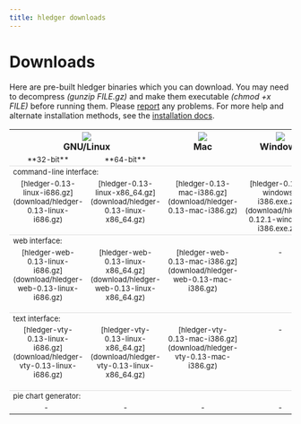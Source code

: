 ```yaml
---
title: hledger downloads
---
```


# Downloads

<style>
tr.heading td {
    border-top:thin solid #ddd;
}
td {
    vertical-align:top;
    font-size:small;
}
code {
    white-space:nowrap; 
}
</style>

Here are pre-built hledger binaries which you can download. You may need
to decompress *(gunzip FILE.gz)* and make them executable *(chmod +x
FILE)* before running them.  Please <a
href="DEVELOPMENT.html#support">report</a> any problems. For more help and
alternate installation methods, see the <a
href="../MANUAL.html#installing">installation docs</a>.
    
<table>
  <tr>
    <th width="34%" colspan=2><img src="../linux.png" /><br />GNU/Linux</th>
    <th width="33%"><a href="download/hledger-0.13-mac-i386.gz"><img src="../mac.png" border=0 /></a><br />Mac</th>
    <th width="33%"><a href="download/hledger-0.13-win-i386.gz"><img src="../windows.png" border=0 /></a><br />Windows</th>
  </tr>
  <tr style="text-align:center; white-space:nowrap;"><td width="25%">**32-bit**</td><td width="25%">**64-bit**</td><td width="25%"></td><td width="25%"></td></tr>
  <tr class="heading"><td colspan=4>command-line interface:</td></tr>
  <tr align="center">
    <td>
      [hledger-0.13-linux-i686.gz](download/hledger-0.13-linux-i686.gz)<br><br>
    </td>
    <td>
      [hledger-0.13-linux-x86_64.gz](download/hledger-0.13-linux-x86_64.gz)<br><br>
    </td>
    <td>
      [hledger-0.13-mac-i386.gz](download/hledger-0.13-mac-i386.gz)<br><br>
    </td>
    <td>
      [hledger-0.12.1-windows-i386.exe.zip](download/hledger-0.12.1-windows-i386.exe.zip)
    </td>
  </tr>
  <!-- <tr><td colspan=4>optional add-ons:</td></tr> -->
  <tr class="heading"><td colspan=4>web interface:</td></tr>
  <tr align="center">
    <td>
      [hledger-web-0.13-linux-i686.gz](download/hledger-web-0.13-linux-i686.gz)<br><br>
    </td>
    <td>
      [hledger-web-0.13-linux-x86_64.gz](download/hledger-web-0.13-linux-x86_64.gz)<br><br>
    </td>
    <td>
      [hledger-web-0.13-mac-i386.gz](download/hledger-web-0.13-mac-i386.gz)<br><br>
    </td>
    <td>
      -
    </td>
  </tr>
  <tr class="heading"><td colspan=4>text interface:</td></tr>
  <tr align="center">
    <td>
      [hledger-vty-0.13-linux-i686.gz](download/hledger-vty-0.13-linux-i686.gz)<br><br>
    </td>
    <td>
      [hledger-vty-0.13-linux-x86_64.gz](download/hledger-vty-0.13-linux-x86_64.gz)<br><br>
    </td>
    <td>
      [hledger-vty-0.13-mac-i386.gz](download/hledger-vty-0.13-mac-i386.gz)<br><br>
    </td>
    <td>
      -
    </td>
  </tr>
  <tr class="heading"><td colspan=4>pie chart generator:</td></tr>
  <tr align="center">
    <td>
      -
      <!-- [hledger-chart-0.13-linux-i686.gz](download/hledger-chart-0.13-linux-i686.gz)<br><br> -->
      &nbsp;
    </td>
    <td>
      -
      <!-- [hledger-chart-0.13-linux-x86_64.gz](download/hledger-chart-0.13-linux-x86_64.gz)<br><br> -->
    </td>
    <td>
      -
      <!-- [hledger-chart-0.13-mac-i386.gz](download/hledger-chart-0.13-mac-i386.gz)<br><br> -->
    </td>
    <td>
      -
    </td>
  </tr>

  <!-- <tr> -->
  <!--   <td colspan=2> -->
  <!--     Open a terminal window and go to your browser's download directory, then:   -->
  <!--     `$ gunzip hledger-*86*`   -->
  <!--     `$ mv hledger-*86* hledger`   -->
  <!--     `$ chmod +x hledger`   -->
  <!--     `$ ./hledger`   -->
  <!--   </td> -->
  <!--   <td> -->
  <!--     Double-click the downloaded file to decompress it.   -->
  <!--     Rename the decompressed file to "hledger".   -->
  <!--     Open a terminal window and go to your browser's download directory, then:   -->
  <!--     `$ chmod +x hledger`   -->
  <!--     Run it:   -->
  <!--     `$ ./hledger` -->
  <!--   </td> -->
  <!--   <td> -->
  <!--     Unzip it to (eg) your desktop.   -->
  <!--     Double-click on the unzipped file to run the web interface (the default behaviour on windows).   -->
  <!--     A security dialog may pop up, where you can choose whether other machines -->
  <!--     may access your hledger web interface. -->
  <!--   </td> -->
  <!-- </tr> -->

</table>

